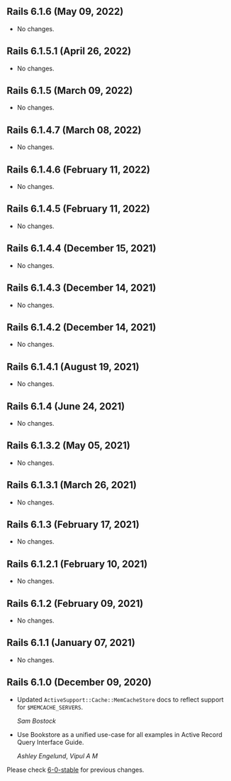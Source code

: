 ## Rails 6.1.6 (May 09, 2022) ##

*   No changes.


## Rails 6.1.5.1 (April 26, 2022) ##

*   No changes.


## Rails 6.1.5 (March 09, 2022) ##

*   No changes.


## Rails 6.1.4.7 (March 08, 2022) ##

*   No changes.


## Rails 6.1.4.6 (February 11, 2022) ##

*   No changes.


## Rails 6.1.4.5 (February 11, 2022) ##

*   No changes.


## Rails 6.1.4.4 (December 15, 2021) ##

*   No changes.


## Rails 6.1.4.3 (December 14, 2021) ##

*   No changes.


## Rails 6.1.4.2 (December 14, 2021) ##

*   No changes.


## Rails 6.1.4.1 (August 19, 2021) ##

*   No changes.


## Rails 6.1.4 (June 24, 2021) ##

*   No changes.


## Rails 6.1.3.2 (May 05, 2021) ##

*   No changes.


## Rails 6.1.3.1 (March 26, 2021) ##

*   No changes.


## Rails 6.1.3 (February 17, 2021) ##

*   No changes.


## Rails 6.1.2.1 (February 10, 2021) ##

*   No changes.


## Rails 6.1.2 (February 09, 2021) ##

*   No changes.


## Rails 6.1.1 (January 07, 2021) ##

*   No changes.


## Rails 6.1.0 (December 09, 2020) ##

*   Updated `ActiveSupport::Cache::MemCacheStore` docs to reflect support for `$MEMCACHE_SERVERS`.

    *Sam Bostock*

*   Use Bookstore as a unified use-case for all examples in Active Record Query Interface Guide.

    *Ashley Engelund*, *Vipul A M*


Please check [6-0-stable](https://github.com/rails/rails/blob/6-0-stable/guides/CHANGELOG.md) for previous changes.
